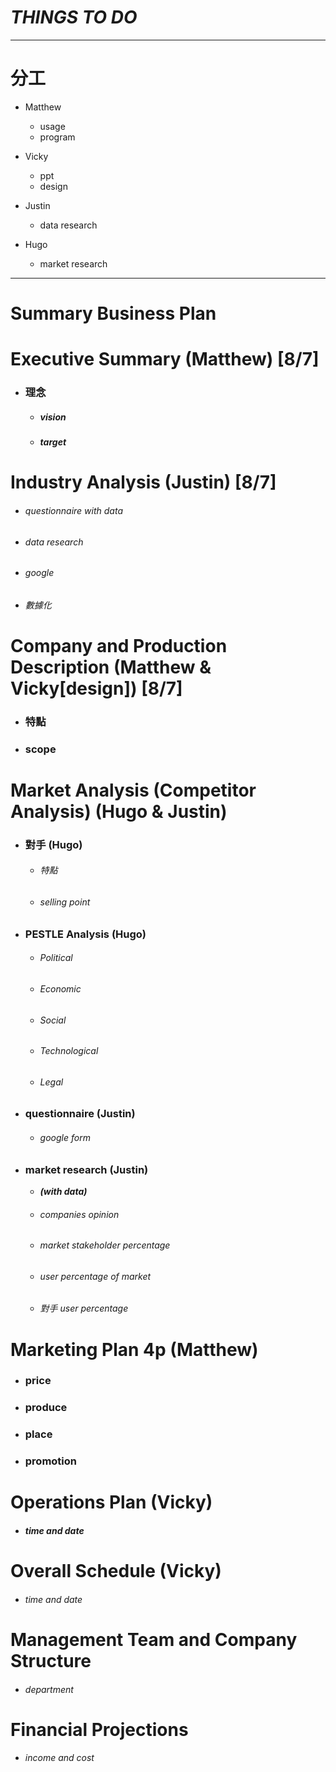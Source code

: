 # *THINGS TO DO*
***

# 分工
  - Matthew
     - usage
     - program

  - Vicky
    - ppt
    - design

  - Justin
    - data research

  - Hugo
    - market research

- - -

# Summary Business Plan  
# Executive Summary (Matthew) [8/7]
  - ### 理念
    - ##### vision
    - ##### target

# Industry Analysis (Justin) [8/7]
  - ###### questionnaire with data
  - ###### data research
  - ###### google
  - ###### 數據化

# Company and Production Description (Matthew & Vicky[design]) [8/7]
  - ### 特點
  - ### scope

# Market Analysis (Competitor Analysis) (Hugo & Justin)
  - ### 對手 (Hugo)
    - ###### 特點
    - ###### selling point

  - ### PESTLE Analysis (Hugo)
    - ###### Political
    - ###### Economic
    - ###### Social
    - ###### Technological
    - ###### Legal

  - ### questionnaire (Justin)
    - ###### google form

  - ### market research (Justin)
    - ***(with data)***
    - ###### companies opinion
    - ###### market stakeholder percentage
    - ###### user percentage of market
    - ###### 對手 user percentage

# Marketing Plan 4p (Matthew)
  - ### price
  - ### produce
  - ### place
  - ### promotion

# Operations Plan (Vicky)
  - ##### time and date

# Overall Schedule (Vicky)
  - ###### time and date

# Management Team and Company Structure
  - ###### department

# Financial Projections
  - ###### income and cost